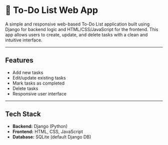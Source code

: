 # 📝 To-Do List Web App

A simple and responsive web-based To-Do List application built using Django for backend logic and HTML/CSS/JavaScript for the frontend. This app allows users to create, update, and delete tasks with a clean and intuitive interface.

---

## Features

- Add new tasks  
- Edit/update existing tasks  
- Mark tasks as completed  
- Delete tasks  
- Responsive user interface 

---

## Tech Stack

- **Backend:** Django (Python)
- **Frontend:** HTML, CSS, JavaScript
- **Database:** SQLite (default Django DB)
